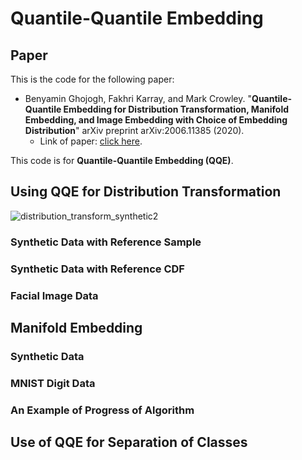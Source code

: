 # Quantile-Quantile Embedding

## Paper

This is the code for the following paper:

- Benyamin Ghojogh, Fakhri Karray, and Mark Crowley. "**Quantile-Quantile Embedding for Distribution Transformation, Manifold Embedding, and Image Embedding with Choice of Embedding Distribution**" arXiv preprint arXiv:2006.11385 (2020).
  - Link of paper: [click here](https://arxiv.org/abs/2006.11385).

This code is for **Quantile-Quantile Embedding (QQE)**.

## Using QQE for Distribution Transformation

![distribution_transform_synthetic2](https://user-images.githubusercontent.com/66282117/85348760-94bc8e00-b4ca-11ea-83a2-034a2a1bb3ed.png)

### Synthetic Data with Reference Sample

### Synthetic Data with Reference CDF

### Facial Image Data

## Manifold Embedding

### Synthetic Data

### MNIST Digit Data

### An Example of Progress of Algorithm

## Use of QQE for Separation of Classes


